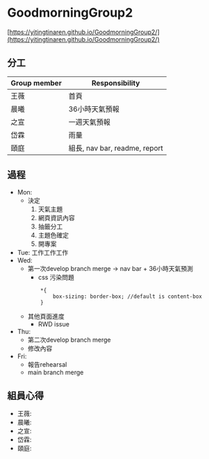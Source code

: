# GoodmorningGroup2
[https://yitingtinaren.github.io/GoodmorningGroup2/](https://yitingtinaren.github.io/GoodmorningGroup2/)

## 分工
|Group member|Responsibility|
|---|---|
|王薇|首頁|
|晨曦|36小時天氣預報|
|之宣|一週天氣預報|
|岱霖|雨量|
|頤庭|組長, nav bar, readme, report|

## 過程
- Mon: 
    * 決定
        1. 天氣主題
        2. 網頁資訊內容
        3. 抽籤分工
        4. 主題色確定
        5. 開專案
- Tue: 工作工作工作
- Wed: 
    * 第一次develop branch merge -> nav bar + 36小時天氣預測
        - css 污染問題
        ```
            *{
                box-sizing: border-box; //default is content-box
            }
        ```
    * 其他頁面進度
        - RWD issue
- Thu:
    * 第二次develop branch merge
    * 修改內容
- Fri:
    * 報告rehearsal
    * main branch merge

## 組員心得
* 王薇:
* 晨曦:
* 之宣:
* 岱霖:
* 頤庭:

